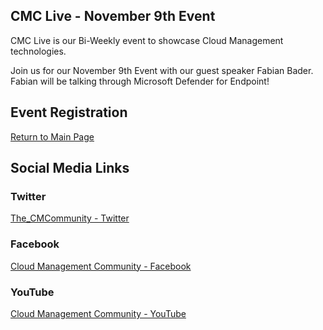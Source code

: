 ## CMC Live - November 9th Event

CMC Live is our Bi-Weekly event to showcase Cloud Management technologies.

Join us for our November 9th Event with our guest speaker Fabian Bader. Fabian will be talking through Microsoft Defender for Endpoint!

## Event Registration

<div id="eventbrite-widget-container-203295812247"></div>
<script src="https://www.eventbrite.com/static/widgets/eb_widgets.js"></script>
<script type="text/javascript">
    var exampleCallback = function() {
        console.log('Order complete!');
    };
    window.EBWidgets.createWidget({
        // Required
        widgetType: 'checkout',
        eventId: '203295812247',
        iframeContainerId: 'eventbrite-widget-container-203295812247',
    });
</script>

[Return to Main Page](index.md)

## Social Media Links

### Twitter
[The_CMCommunity - Twitter](https://twitter.com/the_cmcommunity)

### Facebook
[Cloud Management Community - Facebook](https://www.facebook.com/groups/cloudmc/)

### YouTube
[Cloud Management Community - YouTube](https://www.youtube.com/c/cloudmanagementcommunity)

